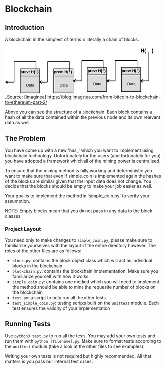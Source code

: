 # Blockchain

## Introduction
A blockchain in the simplest of terms is literally a chain of blocks. 

![BLockchain](img/simple_block_chain.png "Blockchain")
_Source: [Imaginea] https://blog.imaginea.com/from-bitcoin-to-blockchain-to-ethereum-part-2/

Above you can see the structure of a blockchain. Each block contains a hash of all the data contained within the previous node and its own relevant data as well.

## The Problem
You have come up with a new 'has_' which you want to implement using blockchain technology. Unfortunately for the users (and fortunately for you) you have adopted a framework which all of the mining power is centralised.

To ensure that the mining method is fully working and deterministic you want to make sure that even if simple_coin is implemented again the hashes of the blocks are similar given that the input data does not change. You decide that the blocks should be empty to make your job easier as well.

Your goal is to implement the method in 'simple_coin.py' to verify your assumption. 

NOTE: Empty blocks mean that you do not pass in any data to the block classes

### Project Layout

You need only to make changes to `simple_coin.py`, please make sure to familiarize yourselves with the layout of the entire directory however. The roles of the other files are as follows:

* `block.py`: contains the block object class which will act as individual blocks in the blockchain
* `blockchain.py`: contains the blockchain implementation. Make sure you familiarize yourself with how it works.
* `simple_coin.py`: contains one method which you will need to implement. the method should be able to mine the requesite number of blocks on the blockchain
* `test.py`: a script to help run all the other tests.
* `test_simple_coin.py`: testing scripts built on the `unittest` module. Each test ensures the validity of your implementation

## Running Tests

Use `python3 test.py` to run all the tests. You may add your own tests and run them with `python [filename].py`. Make sure to format tests according to the `unittest` module (take a look at the other files to see examples).

Writing your own tests is not required but highly recommended. All that matters is you pass our internal test cases.